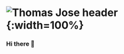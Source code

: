# ![Thomas Jose header](https://media3.giphy.com/media/eUdtR10ZsxlFC/giphy.gif?cid=ecf05e47g2gd6hi4rzpyrysih5lm7wtp780yboh95hv77ba1&rid=giphy.gif&ct=g){:width=100%}

### Hi there 👋 

<!--
**thomas21-jquerry/thomas21-jquerry** is a ✨ _special_ ✨ repository because its `README.md` (this file) appears on your GitHub profile.

Here are some ideas to get you started:

- 🔭 I’m currently working on ...
- 🌱 I’m currently learning ...
- 👯 I’m looking to collaborate on ...
- 🤔 I’m looking for help with ...
- 💬 Ask me about ...
- 📫 How to reach me: ...
- 😄 Pronouns: ...
- ⚡ Fun fact: ...
-->
